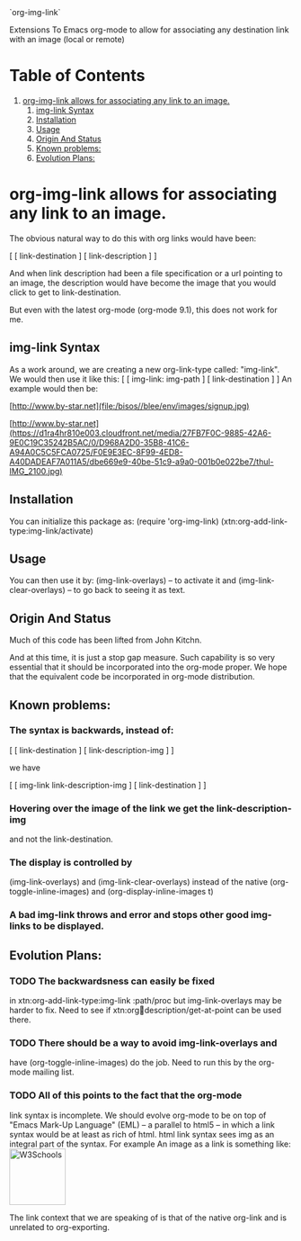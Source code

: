 <div class="org-center">
`org-img-link`
</div>

Extensions To Emacs org-mode to allow for associating any destination link with an image (local or remote)


# Table of Contents

1.  [org-img-link  allows for associating any link to an image.](#orgcadd968)
    1.  [img-link Syntax](#org291a464)
    2.  [Installation](#org637c45e)
    3.  [Usage](#orgd36ec50)
    4.  [Origin And Status](#org572e7a0)
    5.  [Known problems:](#org917dafe)
    6.  [Evolution Plans:](#orge4e5d4a)


<a id="orgcadd968"></a>

# org-img-link  allows for associating any link to an image.

The obvious natural way to do this with org links would have been:

[ [ link-destination ] [ link-description ] ]

And when link description had been a file specification or a url
pointing to an image, the description would have become the image
that you would click to get to link-destination.

But even with the latest org-mode (org-mode 9.1), this does not work for me.


<a id="org291a464"></a>

## img-link Syntax

As a work around, we are creating a new org-link-type called:
"img-link". 
We would then use it like this:
[ [ img-link: img-path ] [ link-destination ] ] 
An example would then be:

[http://www.by-star.net](file:/bisos//blee/env/images/signup.jpg)

[http://www.by-star.net](https://d1ra4hr810e003.cloudfront.net/media/27FB7F0C-9885-42A6-9E0C19C35242B5AC/0/D968A2D0-35B8-41C6-A94A0C5C5FCA0725/F0E9E3EC-8F99-4ED8-A40DADEAF7A011A5/dbe669e9-40be-51c9-a9a0-001b0e022be7/thul-IMG_2100.jpg)


<a id="org637c45e"></a>

## Installation

You can initialize this package as:
   (require 'org-img-link)
   (xtn:org-add-link-type:img-link/activate)


<a id="orgd36ec50"></a>

## Usage

You can then use it by:
      (img-link-overlays)          &#x2013; to activate it and 
      (img-link-clear-overlays)    &#x2013; to go back to seeing it as text.


<a id="org572e7a0"></a>

## Origin And Status

Much of this code has been lifted from John Kitchn.

And at this time, it is just a stop gap measure.  Such capability is
so very essential that it should be incorporated into the org-mode
proper. We hope that the equivalent code be incorporated in org-mode
distribution.


<a id="org917dafe"></a>

## Known problems:


### The syntax is backwards, instead of:

[ [ link-destination ] [ link-description-img ] ]

we have 

[ [ img-link link-description-img ] [ link-destination ] ]


### Hovering over the image of the link we get the link-description-img

and not the link-destination.


### The display is controlled by

(img-link-overlays) and (img-link-clear-overlays)
instead of the native 
(org-toggle-inline-images) and (org-display-inline-images t)


### A bad img-link throws and error and stops other good img-links to be displayed.


<a id="orge4e5d4a"></a>

## Evolution Plans:


### TODO The backwardsness can easily be fixed

in xtn:org-add-link-type:img-link :path/proc
but img-link-overlays may be harder to fix. 
Need to see if xtn:org:link:description/get-at-point
can be used there.


### TODO There should be a way to avoid img-link-overlays and

have (org-toggle-inline-images) do the job. 
Need to run this by the org-mode mailing list.


### TODO All of this points to the fact that the org-mode

link syntax is incomplete. We should evolve org-mode to be on top
of "Emacs Mark-Up Language" (EML) &#x2013; a parallel to html5 &#x2013; in
which a link syntax would be at least as rich of html.  html link
syntax sees img as an integral part of the syntax.  For example An
image as a link is something like:
<a href="<https://www.w3schools.com>"> <img
border="0" alt="W3Schools" src="logo<sub>w3s.gif</sub>" width="100"
height="100"> </a>

The link context that we are speaking of is that of the native
org-link and is unrelated to org-exporting.

